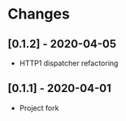 # Changes

## [0.1.2] - 2020-04-05

* HTTP1 dispatcher refactoring

## [0.1.1] - 2020-04-01

* Project fork
